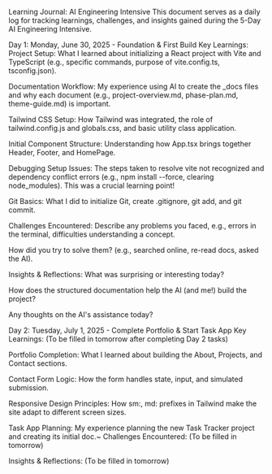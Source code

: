 Learning Journal: AI Engineering Intensive
This document serves as a daily log for tracking learnings, challenges, and insights gained during the 5-Day AI Engineering Intensive.

Day 1: Monday, June 30, 2025 - Foundation & First Build
Key Learnings:
Project Setup: What I learned about initializing a React project with Vite and TypeScript (e.g., specific commands, purpose of vite.config.ts, tsconfig.json).

Documentation Workflow: My experience using AI to create the _docs files and why each document (e.g., project-overview.md, phase-plan.md, theme-guide.md) is important.

Tailwind CSS Setup: How Tailwind was integrated, the role of tailwind.config.js and globals.css, and basic utility class application.

Initial Component Structure: Understanding how App.tsx brings together Header, Footer, and HomePage.

Debugging Setup Issues: The steps taken to resolve vite not recognized and dependency conflict errors (e.g., npm install --force, clearing node_modules). This was a crucial learning point!

Git Basics: What I did to initialize Git, create .gitignore, git add, and git commit.

Challenges Encountered:
Describe any problems you faced, e.g., errors in the terminal, difficulties understanding a concept.

How did you try to solve them? (e.g., searched online, re-read docs, asked the AI).

Insights & Reflections:
What was surprising or interesting today?

How does the structured documentation help the AI (and me!) build the project?

Any thoughts on the AI's assistance today?

Day 2: Tuesday, July 1, 2025 - Complete Portfolio & Start Task App
Key Learnings:
(To be filled in tomorrow after completing Day 2 tasks)

Portfolio Completion: What I learned about building the About, Projects, and Contact sections.

Contact Form Logic: How the form handles state, input, and simulated submission.

Responsive Design Principles: How sm:, md: prefixes in Tailwind make the site adapt to different screen sizes.

Task App Planning: My experience planning the new Task Tracker project and creating its initial doc.~
Challenges Encountered:
(To be filled in tomorrow)

Insights & Reflections:
(To be filled in tomorrow)
